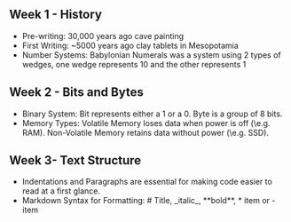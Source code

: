 ## Week 1 - History
- Pre-writing: 30,000 years ago cave painting
- First Writing: ~5000 years ago clay tablets in Mesopotamia
- Number Systems: Babylonian Numerals was a system using 2 types of wedges, one wedge represents 10 and the other represents 1

## Week 2 - Bits and Bytes
- Binary System: Bit represents either a 1 or a 0. Byte is a group of 8 bits.
- Memory Types: Volatile Memory loses data when power is off (\e.g. RAM). Non-Volatile Memory retains data without power (\e.g. SSD).

## Week 3- Text Structure
- Indentations and Paragraphs are essential for making code easier to read at a first glance.
- Markdown Syntax for Formatting: \# Title, \_italic_, \*\*bold**, \* item or \- item
